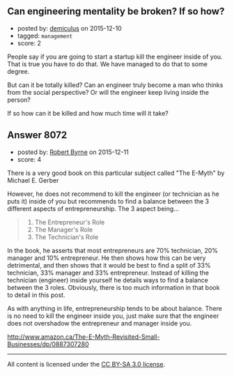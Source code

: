 ## Can engineering mentality be broken? If so how?

- posted by: [demiculus](https://stackexchange.com/users/5264485/demiculus) on 2015-12-10
- tagged: `management`
- score: 2

<p>People say if you are going to start a startup kill the engineer inside of you. That is true you have to do that. We have managed to do that to some degree.</p>

<p>But can it be totally killed? Can an engineer truly become a man who thinks from the social perspective? Or will the engineer keep living inside the person?</p>

<p>If so how can it be killed and how much time will it take?</p>



## Answer 8072

- posted by: [Robert Byrne](https://stackexchange.com/users/5232876/robert-byrne) on 2015-12-11
- score: 4

<p>There is a very good book on this particular subject called "The E-Myth" by Michael E. Gerber</p>

<p>However, he does not recommend to kill the engineer (or technician as he puts it) inside of you but recommends to find a balance between the 3 different aspects of entrepreneurship. The 3 aspect being...</p>

<blockquote>
  <ol>
  <li>The Entrepreneur's Role</li>
  <li>The Manager's Role</li>
  <li>The Technician's Role</li>
  </ol>
</blockquote>

<p>In the book, he asserts that most entrepreneurs are 70% technician, 20% manager and 10% entrepreneur. He then shows how this can be very detrimental, and then shows that it would be best to find a split of 33% technician, 33% manager and 33% entrepreneur. Instead of killing the technician (engineer) inside yourself he details ways to find a balance between the 3 roles. Obviously, there is too much information in that book to detail in this post.</p>

<p>As with anything in life, entrepreneurship tends to be about balance. There is no need to kill the engineer inside you, just make sure that the engineer does not overshadow the entrepreneur and manager inside you.</p>

<p><a href="http://www.amazon.ca/The-E-Myth-Revisited-Small-Businesses/dp/0887307280" rel="nofollow">http://www.amazon.ca/The-E-Myth-Revisited-Small-Businesses/dp/0887307280</a></p>




---

All content is licensed under the [CC BY-SA 3.0 license](https://creativecommons.org/licenses/by-sa/3.0/).
